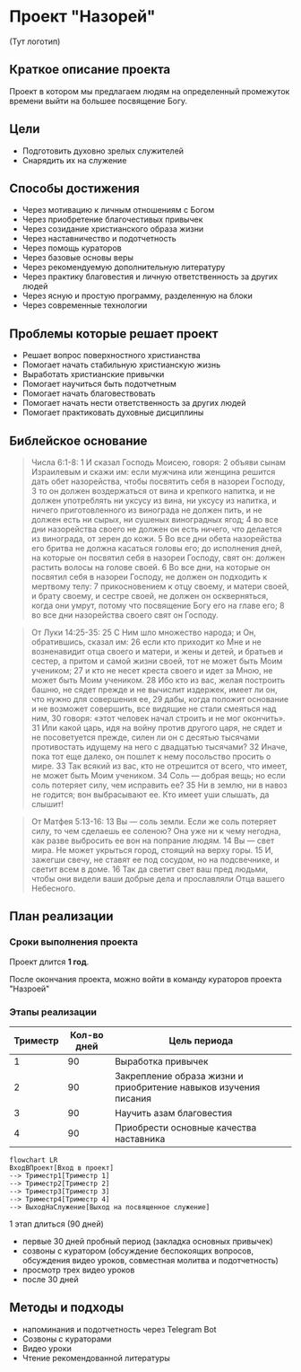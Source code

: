 # Проект "Назорей"

(Тут логотип)

## Краткое описание проекта

Проект в котором мы предлагаем людям на определенный промежуток времени выйти на большее посвящение Богу.

## Цели

* Подготовить духовно зрелых служителей 
* Снарядить их на служение

## Способы достижения

* Через мотивацию к личным отношениям с Богом
* Через приобретение благочестивых привычек
* Через созидание христианского образа жизни
* Через наставничество и подотчетность
* Через помощь кураторов
* Через базовые основы веры
* Через рекомендуемую дополнительную литературу
* Через практику благовестия и личную ответственность за других людей
* Через ясную и простую программу, разделенную на блоки
* Через современные технологии

## Проблемы которые решает проект

* Решает вопрос поверхностного христианства
* Помогает начать стабильную христианскую жизнь
* Выработать христианские привычки
* Помогает научиться быть подотчетным
* Помогает начать благовествовать
* Помогает начать нести ответственность за других людей
* Помогает практиковать духовные дисциплины

## Библейское основание
> Числа 6:1-8: 1 И сказал Господь Моисею, говоря: 2 объяви сынам Израилевым и скажи им: если мужчина или женщина решится дать обет назорейства, чтобы посвятить себя в назореи Господу, 3 то он должен воздержаться от вина и крепкого напитка, и не должен употреблять ни уксусу из вина, ни уксусу из напитка, и ничего приготовленного из винограда не должен пить, и не должен есть ни сырых, ни сушеных виноградных ягод; 4 во все дни назорейства своего не должен он есть ничего, что делается из винограда, от зерен до кожи. 5 Во все дни обета назорейства его бритва не должна касаться головы его; до исполнения дней, на которые он посвятил себя в назореи Господу, свят он: должен растить волосы на голове своей. 6 Во все дни, на которые он посвятил себя в назореи Господу, не должен он подходить к мертвому телу: 7 прикосновением к отцу своему, и матери своей, и брату своему, и сестре своей, не должен он оскверняться, когда они умрут, потому что посвящение Богу его на главе его; 8 во все дни назорейства своего свят он Господу.

> От Луки 14:25-35: 25 С Ним шло множество народа; и Он, обратившись, сказал им: 26 если кто приходит ко Мне и не возненавидит отца своего и матери, и жены и детей, и братьев и сестер, а притом и самой жизни своей, тот не может быть Моим учеником; 27 и кто не несет креста своего и идет за Мною, не может быть Моим учеником. 28 Ибо кто из вас, желая построить башню, не сядет прежде и не вычислит издержек, имеет ли он, что нужно для совершения ее, 29 дабы, когда положит основание и не возможет совершить, все видящие не стали смеяться над ним, 30 говоря: «этот человек начал строить и не мог окончить». 31 Или какой царь, идя на войну против другого царя, не сядет и не посоветуется прежде, силен ли он с десятью тысячами противостать идущему на него с двадцатью тысячами? 32 Иначе, пока тот еще далеко, он пошлет к нему посольство просить о мире. 33 Так всякий из вас, кто не отрешится от всего, что имеет, не может быть Моим учеником. 34 Соль — добрая вещь; но если соль потеряет силу, чем исправить ее? 35 Ни в землю, ни в навоз не годится; вон выбрасывают ее. Кто имеет уши слышать, да слышит!

> От Матфея 5:13-16: 13 Вы — соль земли. Если же соль потеряет силу, то чем сделаешь ее соленою? Она уже ни к чему негодна, как разве выбросить ее вон на попрание людям. 14 Вы — свет мира. Не может укрыться город, стоящий на верху горы. 15 И, зажегши свечу, не ставят ее под сосудом, но на подсвечнике, и светит всем в доме. 16 Так да светит свет ваш пред людьми, чтобы они видели ваши добрые дела и прославляли Отца вашего Небесного.

## План реализации

### Сроки выполнения проекта

Проект длится **1 год**.

После окончания проекта, можно войти в команду кураторов проекта "Назроей"

### Этапы реализации

| Триместр | Кол-во дней     | Цель периода |
|----------|-----------------|--------------|
|    1     |       90        | Выработка привычек|
|    2     |       90        | Закрепление образа жизни и приобритение навыков изучения писания|
|    3     |       90        | Научить азам благовестия |
|    4     |       90        | Приобрести основные качества наставника

```mermaid
flowchart LR
ВходВПроект[Вход в проект] 
--> Триместр1[Триместр 1] 
--> Триместр2[Триместр 2] 
--> Триместр3[Триместр 3] 
--> Триместр4[Триместр 4] 
--> ВыходНаСлужение[Выход на посвященное служение]
```
1 этап длиться (90 дней) 
* первые 30 дней пробный период (закладка основных привычек)
* созвоны с куратором (обсуждение беспокоящих вопросов, обсуждения видео уроков, совместная молитва и подотчетность)
* просмотр трех видео уроков
* после 30 дней 

## Методы и подходы
* напоминания и подотчетность через Telegram Bot
* Созвоны с кураторами
* Видео уроки
* Чтение рекомендованной литературы

